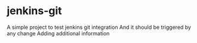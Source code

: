 # jenkins-git
A simple project to test jenkins git integration
And it should be triggered by any change
Adding additional information
